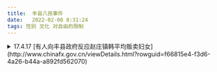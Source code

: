 ```yaml
---
title:  丰县八孩事件
date:   2022-02-08 8:31:24
tags: 性别 文化 对自由的限制
---
```


<details markdown=1>
<summary  markdown='span'>17.4.17 [有人向丰县政府反应赵庄镇韩平均贩卖妇女](http://www.chinafx.gov.cn/viewDetails.html?rowguid=f66815e4-f3d6-4a26-b44a-a892fd562070)
</summary>
你好领导，我要向您反映一个事件，家住赵庄镇五队的韩平军在2003年至2006年期间犯下拐卖南方妇女到北方给光棍男结婚，而且每次拐卖成功后收取好多钱作为回报，但是在03年被举报，后被赵庄公安局逮捕，在这期间他儿子走亲访友，向赵庄镇派出所各级领导提供金钱为诱饵，前前后后打理花了一万元，没有被发到县公安局判刑。韩平军用金钱保全了自己，但是我们三个光棍却被扣上了拐卖妇女罪，判刑10年啊。10年啊，人生能有几个十年，说我们不光犯下拐卖妇女罪，还犯下了强奸罪，天理啊，这妇女都是我们从韩平军那里买来的，一个给他3000元，而且他告诉我们可以办理合法的结婚登记，没想到最后是这种结果，我们几个为他背了黑锅，实在是没有天理啊，十年期间，他悠然自得，无忧无虑，难道犯法真的可以像他一样花点钱就能全部摆平，不用坐牢狱之灾吗？我们真的很难理解。在我们服刑期间，受尽了各种折磨，叫天天不应，叫地地不灵。当十年时间已到，我们全都白了头，而韩平军逍遥的很，遇到我们以后，威胁我们，不能再举报他，如果有警察再问这件事情，就让我们全部往自己身上揽，跟他一点关系都没有。凭借他在赵庄镇五队的实力，我们怕啊，不敢跟他争论。他就是玉皇大帝，我们真的是手足无措，任凭韩平军威胁我们。恳请领导重新调查此事，还我们公道，韩平军就是玩弄妇女，拐卖妇女的罪魁祸首，他父亲就是承包赵庄耶稣教堂的老板，有很大的实力，我们真的不敢惹。我们相信法律是公正的，总有一天真相会大白于天下，让我们十年的服刑不会后悔，让他尝试十年的牢狱酷刑。我相信每个人看到这个事件都会震惊，我们说的全是事实，我跟他低头不见抬头见，真的很伤心。恳请领导为我们做主，尽早调查，别让犯罪分子坐飞机跑到外国去了！！
![](1.png)
</details>
